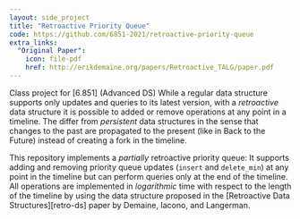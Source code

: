 ```yaml
---
layout: side_project
title: "Retroactive Priority Queue"
code: https://github.com/6851-2021/retroactive-priority-queue
extra_links:
  "Original Paper":
    icon: file-pdf
    href: http://erikdemaine.org/papers/Retroactive_TALG/paper.pdf
---
```

Class project for [6.851] (Advanced DS)
While a regular data structure supports only updates and queries to its latest
version, with a *retroactive* data structure it is possible to added or remove
operations at any point in a timeline.
The differ from *persistent* data structures in the sense that changes to the
past are propagated to the present (like in Back to the Future) instead of
creating a fork in the timeline.

This repository implements a *partially* retroactive priority queue: It supports
adding and removing priority queue updates (`insert` and `delete_min`) at any
point in the timeline but can perform queries only at the end of the timeline.
All operations are implemented in *logarithmic* time with respect to the length
of the timeline by using the data structure proposed in the [Retroactive Data
Structures][retro-ds] paper by Demaine, Iacono, and Langerman.


